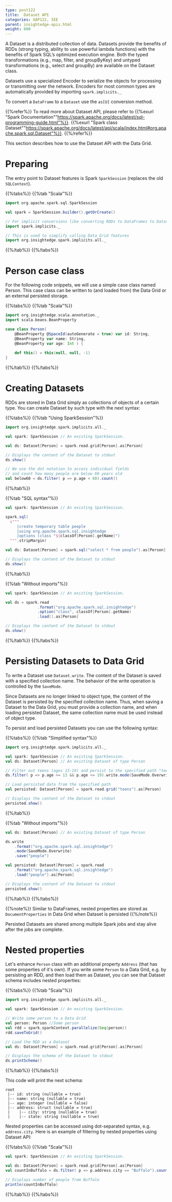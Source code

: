 ```yaml
---
type: post122
title:  Dataset API
categories: XAP122, IEE
parent: insightedge-apis.html
weight: 600
---
```


A Dataset is a distributed collection of data. Datasets provide the benefits of RDDs (strong typing, ability to use powerful lambda functions) 
with the benefits of Spark SQL’s optimized execution engine. Both the typed transformations (e.g., map, filter, and groupByKey) and 
untyped transformations (e.g., select and groupBy) are available on the Dataset class.

Datasets use a specialized Encoder to serialize the objects for processing or transmitting over the network. 
Encoders for most common types are automatically provided by importing `spark.implicits._`

To convert a `DataFrame` to a `Dataset` use the `as[U]` conversion method.

{{%refer%}}
To read more about Dataset API, please refer to {{%exurl "Spark Documentation""https://spark.apache.org/docs/latest/sql-programming-guide.html"%}}.
{{%exurl "Spark class Dataset""https://spark.apache.org/docs/latest/api/scala/index.html#org.apache.spark.sql.Dataset"%}}.
{{%/refer%}}

This section describes how to use the Dataset API with the Data Grid.

# Preparing

The entry point to Dataset features is Spark `SparkSession` (replaces the old `SQLContext`).

{{%tabs%}}
{{%tab "Scala"%}}
```scala
import org.apache.spark.sql.SparkSession

val spark = SparkSession.builder().getOrCreate()

// For implicit conversions like converting RDDs to DataFrames to Dataset
import spark.implicits._

// This is used to simplify calling Data Grid features
import org.insightedge.spark.implicits.all._
```
{{%/tab%}}
{{%/tabs%}}

# Person case class

For the following code snippets, we will use a simple case class named Person.
This case class can be written to (and loaded from) the Data Grid or an external persisted storage.

{{%tabs%}}
{{%tab "Scala"%}}
```scala
import org.insightedge.scala.annotation._
import scala.beans.BeanProperty

case class Person(
    @BeanProperty @SpaceId(autoGenerate = true) var id: String,
    @BeanProperty var name: String,
    @BeanProperty var age: Int ) {
   
    def this() = this(null, null, -1)
}

```
{{%/tab%}}
{{%/tabs%}}

# Creating Datasets

RDDs are stored in Data Grid simply as collections of objects of a certain type. 
You can create Dataset by such type with the next syntax:

{{%tabs%}}
{{%tab "Using SparkSession"%}}
```scala
import org.insightedge.spark.implicits.all._

val spark: SparkSession // An existing SparkSession.

val ds: Dataset[Person] = spark.read.grid[Person].as[Person]

// Displays the content of the Dataset to stdout
ds.show()

// We use the dot notation to access individual fields
// and count how many people are below 60 years old
val below60 = ds.filter( p => p.age < 60).count()
```
{{%/tab%}}

{{%tab "SQL syntax"%}}
```scala
val spark: SparkSession // An existing SparkSession.

spark.sql(
  s"""
     |create temporary table people
     |using org.apache.spark.sql.insightedge
     |options (class "${classOf[Person].getName}")
  """.stripMargin)

val ds: Dataset[Person] = spark.sql("select * from people").as[Person]

// Displays the content of the Dataset to stdout
ds.show()
```
{{%/tab%}}

{{%tab "Without imports"%}}
```scala
val spark: SparkSession // An existing SparkSession.

val ds = spark.read
              .format("org.apache.spark.sql.insightedge")
              .option("class", classOf[Person].getName)
              .load().as[Person]

// Displays the content of the Dataset to stdout
ds.show()
```
{{%/tab%}}
{{%/tabs%}}

# Persisting Datasets to Data Grid

To write a Dataset use `Dataset.write`. The content of the Dataset is saved with a specified collection name. 
The behavior of the write operation is controlled by the `SaveMode`.

Since Datasets are no longer linked to object type, the content of the Dataset is persisted by the specified collection name.
Thus, when saving a Dataset to the Data Grid, you must provide a collection name, and when loading persisted Dataset, 
the same collection name must be used instead of object type. 

To persist and load persisted Datasets you can use the following syntax:

{{%tabs%}}
{{%tab "Simplified syntax"%}}
```scala
import org.insightedge.spark.implicits.all._

val spark: SparkSession // An existing SparkSession.
val ds: Dataset[Person] // An existing Dataset of type Person

// Filter out teens (ages 13-19) and persist to the specified path "teens"
ds.filter( p => p.age >= 13 && p.age <= 19).write.mode(SaveMode.Overwrite).grid("teens")

// Load persisted data from the specified path
val persisted: Dataset[Person] = spark.read.grid("teens").as[Person]

// Displays the content of the Dataset to stdout
persisted.show()
```
{{%/tab%}}

{{%tab "Without imports"%}}
```scala
val ds: Dataset[Person] // An existing Dataset of type Person

ds.write
    .format("org.apache.spark.sql.insightedge")
    .mode(SaveMode.Overwrite)
    .save("people")

val persisted: Dataset[Person] = spark.read
    .format("org.apache.spark.sql.insightedge")
    .load("people").as[Person]

// Displays the content of the Dataset to stdout
persisted.show()
```
{{%/tab%}}
{{%/tabs%}}


{{%note%}}
Similar to DataFrames, nested properties are stored as `DocumentProperties` in Data Grid when Dataset is persisted
{{%/note%}}

Persisted Datasets are shared among multiple Spark jobs and stay alive after the jobs are complete.


# Nested properties

Let's enhance `Person` class with an additional property `Address` (that has some properties of it's own).
If you write some `Person` to a Data Grid, e.g. by persisting an RDD, and then load 
them as Dataset, you can see that Dataset schema includes nested properties:

{{%tabs%}}
{{%tab "Scala"%}}
```scala
import org.insightedge.spark.implicits.all._

val spark: SparkSession // An existing SparkSession.

// Write some person to a Data Grid
val person: Person //Some person
val rdd = spark.sparkContext.parallelize(Seq(person))
rdd.saveToGrid()

// Load the RDD as a Dataset
val ds: Dataset[Person] = spark.read.grid[Person].as[Person]

// Displays the schema of the Dataset to stdout
ds.printSchema()
```
{{%/tab%}}
{{%/tabs%}}

This code will print the next schema:

```
root
 |-- id: string (nullable = true)
 |-- name: string (nullable = true)
 |-- age: integer (nullable = false)
 |-- address: struct (nullable = true)
 |    |-- city: string (nullable = true)
 |    |-- state: string (nullable = true)
```

Nested properties can be accessed using dot-separated syntax, e.g. `address.city`. 
Here is an example of filtering by nested properties using Dataset API:

{{%tabs%}}
{{%tab "Scala"%}}
```scala
val spark: SparkSession // An existing SparkSession.

val ds: Dataset[Person] = spark.read.grid[Person].as[Person]
val countInBuffalo = ds.filter( p => p.address.city == "Buffalo").count()

// Displays number of people from Buffalo
println(countInBuffalo)
```
{{%/tab%}}
{{%/tabs%}}
